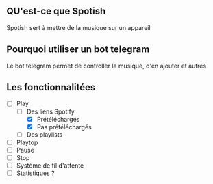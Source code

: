 ## QU'est-ce que Spotish
Spotish sert à mettre de la musique sur un appareil
## Pourquoi utiliser un bot telegram
Le bot telegram permet de controller la musique, d'en ajouter et autres
## Les fonctionnalitées
- [ ] Play
  - [ ] Des liens Spotify
    - [x] Prétéléchargés
    - [x] Pas prétéléchargés
  - [ ] Des playlists    
- [ ] Playtop
- [ ] Pause
- [ ] Stop
- [ ] Système de fil d'attente
- [ ] Statistiques ?

